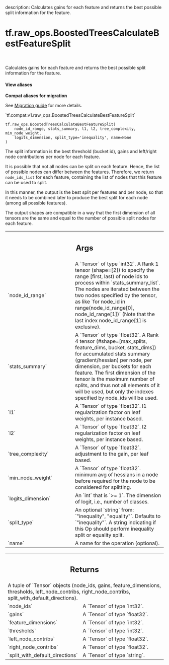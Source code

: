 description: Calculates gains for each feature and returns the best possible split information for the feature.

<div itemscope itemtype="http://developers.google.com/ReferenceObject">
<meta itemprop="name" content="tf.raw_ops.BoostedTreesCalculateBestFeatureSplit" />
<meta itemprop="path" content="Stable" />
</div>

# tf.raw_ops.BoostedTreesCalculateBestFeatureSplit

<!-- Insert buttons and diff -->

<table class="tfo-notebook-buttons tfo-api nocontent" align="left">

</table>



Calculates gains for each feature and returns the best possible split information for the feature.

<section class="expandable">
  <h4 class="showalways">View aliases</h4>
  <p>
<b>Compat aliases for migration</b>
<p>See
<a href="https://www.tensorflow.org/guide/migrate">Migration guide</a> for
more details.</p>
<p>`tf.compat.v1.raw_ops.BoostedTreesCalculateBestFeatureSplit`</p>
</p>
</section>

<pre class="devsite-click-to-copy prettyprint lang-py tfo-signature-link">
<code>tf.raw_ops.BoostedTreesCalculateBestFeatureSplit(
    node_id_range, stats_summary, l1, l2, tree_complexity, min_node_weight,
    logits_dimension, split_type='inequality', name=None
)
</code></pre>



<!-- Placeholder for "Used in" -->

The split information is the best threshold (bucket id), gains and left/right node contributions per node for each feature.

It is possible that not all nodes can be split on each feature. Hence, the list of possible nodes can differ between the features. Therefore, we return `node_ids_list` for each feature, containing the list of nodes that this feature can be used to split.

In this manner, the output is the best split per features and per node, so that it needs to be combined later to produce the best split for each node (among all possible features).

The output shapes are compatible in a way that the first dimension of all tensors are the same and equal to the number of possible split nodes for each feature.

<!-- Tabular view -->
 <table class="responsive fixed orange">
<colgroup><col width="214px"><col></colgroup>
<tr><th colspan="2"><h2 class="add-link">Args</h2></th></tr>

<tr>
<td>
`node_id_range`
</td>
<td>
A `Tensor` of type `int32`.
A Rank 1 tensor (shape=[2]) to specify the range [first, last) of node ids to process within `stats_summary_list`. The nodes are iterated between the two nodes specified by the tensor, as like `for node_id in range(node_id_range[0], node_id_range[1])` (Note that the last index node_id_range[1] is exclusive).
</td>
</tr><tr>
<td>
`stats_summary`
</td>
<td>
A `Tensor` of type `float32`.
A Rank 4 tensor (#shape=[max_splits, feature_dims, bucket, stats_dims]) for accumulated stats summary (gradient/hessian) per node, per dimension, per buckets for each feature.
The first dimension of the tensor is the maximum number of splits, and thus not all elements of it will be used, but only the indexes specified by node_ids will be used.
</td>
</tr><tr>
<td>
`l1`
</td>
<td>
A `Tensor` of type `float32`.
l1 regularization factor on leaf weights, per instance based.
</td>
</tr><tr>
<td>
`l2`
</td>
<td>
A `Tensor` of type `float32`.
l2 regularization factor on leaf weights, per instance based.
</td>
</tr><tr>
<td>
`tree_complexity`
</td>
<td>
A `Tensor` of type `float32`.
adjustment to the gain, per leaf based.
</td>
</tr><tr>
<td>
`min_node_weight`
</td>
<td>
A `Tensor` of type `float32`.
minimum avg of hessians in a node before required for the node to be considered for splitting.
</td>
</tr><tr>
<td>
`logits_dimension`
</td>
<td>
An `int` that is `>= 1`.
The dimension of logit, i.e., number of classes.
</td>
</tr><tr>
<td>
`split_type`
</td>
<td>
An optional `string` from: `"inequality", "equality"`. Defaults to `"inequality"`.
A string indicating if this Op should perform inequality split or equality split.
</td>
</tr><tr>
<td>
`name`
</td>
<td>
A name for the operation (optional).
</td>
</tr>
</table>



<!-- Tabular view -->
 <table class="responsive fixed orange">
<colgroup><col width="214px"><col></colgroup>
<tr><th colspan="2"><h2 class="add-link">Returns</h2></th></tr>
<tr class="alt">
<td colspan="2">
A tuple of `Tensor` objects (node_ids, gains, feature_dimensions, thresholds, left_node_contribs, right_node_contribs, split_with_default_directions).
</td>
</tr>
<tr>
<td>
`node_ids`
</td>
<td>
A `Tensor` of type `int32`.
</td>
</tr><tr>
<td>
`gains`
</td>
<td>
A `Tensor` of type `float32`.
</td>
</tr><tr>
<td>
`feature_dimensions`
</td>
<td>
A `Tensor` of type `int32`.
</td>
</tr><tr>
<td>
`thresholds`
</td>
<td>
A `Tensor` of type `int32`.
</td>
</tr><tr>
<td>
`left_node_contribs`
</td>
<td>
A `Tensor` of type `float32`.
</td>
</tr><tr>
<td>
`right_node_contribs`
</td>
<td>
A `Tensor` of type `float32`.
</td>
</tr><tr>
<td>
`split_with_default_directions`
</td>
<td>
A `Tensor` of type `string`.
</td>
</tr>
</table>


